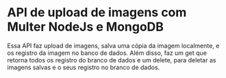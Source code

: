 # API de upload de imagens com Multer NodeJs e MongoDB
 
Essa API faz upload de imagens, salva uma cópia da imagem localmente, e os registro da imagem no banco de dados. Além disso, faz um get que retorna todos os registro do branco de dados e um delete, para deletar as imagens salvas e o seus registro no branco de dados. 
